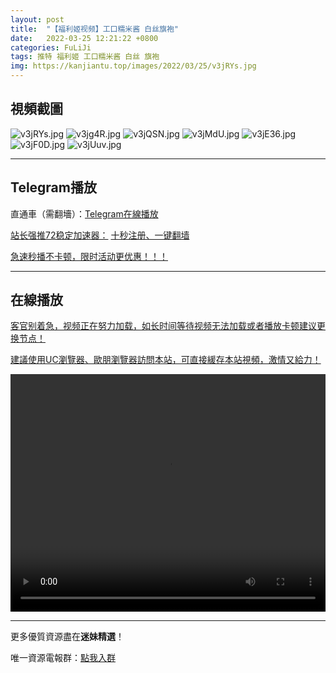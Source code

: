 ```yaml
---
layout: post
title:  "【福利姬视频】工口糯米酱 白丝旗袍"
date:   2022-03-25 12:21:22 +0800
categories: FuLiJi
tags: 推特 福利姬 工口糯米酱 白丝 旗袍
img: https://kanjiantu.top/images/2022/03/25/v3jRYs.jpg
---
```



## 視頻截圖

![v3jRYs.jpg](https://kanjiantu.top/images/2022/03/25/v3jRYs.jpg)
![v3jg4R.jpg](https://kanjiantu.top/images/2022/03/25/v3jg4R.jpg)
![v3jQSN.jpg](https://kanjiantu.top/images/2022/03/25/v3jQSN.jpg)
![v3jMdU.jpg](https://kanjiantu.top/images/2022/03/25/v3jMdU.jpg)
![v3jE36.jpg](https://kanjiantu.top/images/2022/03/25/v3jE36.jpg)
![v3jF0D.jpg](https://kanjiantu.top/images/2022/03/25/v3jF0D.jpg)
![v3jUuv.jpg](https://kanjiantu.top/images/2022/03/25/v3jUuv.jpg)

* * *
## Telegram播放

直通車（需翻墻）：[Telegram在線播放](https://t.me/mimeijingxuan/379)

<u>站长强推72稳定加速器：</u> [十秒注册、一键翻墙](https://www.mimei.blog/skip/vpn.html)


<u>急速秒播不卡顿，限时活动更优惠！！！</u>
* * *
## 在線播放
<u>客官别着急，视频正在努力加载，如长时间等待视频无法加载或者播放卡顿建议更换节点！</u>

<u>建議使用UC瀏覽器、歐朋瀏覽器訪問本站，可直接緩存本站視頻，激情又給力！</u>
<center><video src="https://cdn.publer.io/uploads/videos/624730d6db2797343b249c01/226ce562f0c84ccb521f17dd6f0a3748.mp4" width="100%" height="380px" controls="controls"></video></center>


* * *
更多優質資源盡在**迷妹精選**！

唯一資源電報群：[點我入群](https://t.me/mimeijingxuan)


